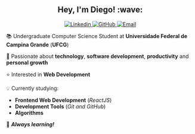 <h2 align="center">
  Hey, I'm Diego! :wave:
</h2>

<p align="center">
  <a href="http://linkedin.com/in/diego-aquino">
    <img
      alt="Linkedin"
      src="https://img.shields.io/static/v1?label=&message=diego-aquino&color=2867B2&style=plastic-square&logo=linkedin"
    >
  </a>
  <a href="https://github.com/diego-aquino">
    <img
      alt="GitHub"
      src="https://img.shields.io/static/v1?label=&message=diego-aquino&color=24292e&style=plastic-square&logo=github"
    >
  </a>
  <a href="mailto:diegocruzdeaquino@gmail.com">
    <img alt="Email" src="https://img.shields.io/badge/-diegocruzdeaquino@gmail.com-d14836?style=plastic-square&logo=gmail&logoColor=white">
  </a>
</p>

:books: Undergraduate Computer Science Student at **Universidade Federal de Campina Grande** (**UFCG**)

:blue_heart: Passionate about **technology**, **software development**, **productivity** and **personal growth**

:star: Interested in **Web Development**

:bulb: Currently studying:
- **Frontend Web Development** (*ReactJS*)
- **Development Tools** (*Git and GitHub*)
- **Algorithms**

:rocket: ***Always learning!***
